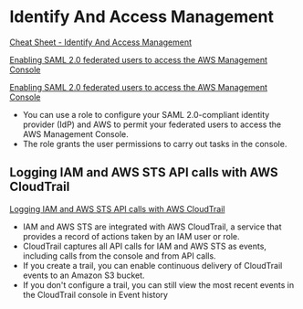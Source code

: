 # Identify And Access Management

[Cheat Sheet - Identify And Access Management](https://tutorialsdojo.com/aws-cloudtrail)

[Enabling SAML 2.0 federated users to access the AWS Management Console](https://docs.aws.amazon.com/IAM/latest/UserGuide/id_roles_providers_enable-console-saml.html)

[Enabling SAML 2.0 federated users to access the AWS Management Console](https://docs.aws.amazon.com/IAM/latest/UserGuide/id_roles_providers_enable-console-saml.html)

- You can use a role to configure your SAML 2.0-compliant identity provider (IdP) and AWS to permit your federated users to access the AWS Management Console. 
- The role grants the user permissions to carry out tasks in the console.


## Logging IAM and AWS STS API calls with AWS CloudTrail

[Logging IAM and AWS STS API calls with AWS CloudTrail](https://docs.aws.amazon.com/IAM/latest/UserGuide/cloudtrail-integration.html)

- IAM and AWS STS are integrated with AWS CloudTrail, a service that provides a record of actions taken by an IAM user or role.
- CloudTrail captures all API calls for IAM and AWS STS as events, including calls from the console and from API calls. 
- If you create a trail, you can enable continuous delivery of CloudTrail events to an Amazon S3 bucket. 
- If you don't configure a trail, you can still view the most recent events in the CloudTrail console in Event history